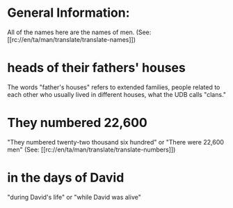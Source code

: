 # General Information:

All of the names here are the names of men. (See: [[rc://en/ta/man/translate/translate-names]])

# heads of their fathers' houses

The words "father's houses" refers to extended families, people related to each other who usually lived in different houses, what the UDB calls "clans."

# They numbered 22,600

"They numbered twenty-two thousand six hundred" or "There were 22,600 men" (See: [[rc://en/ta/man/translate/translate-numbers]])

# in the days of David

"during David's life" or "while David was alive"

